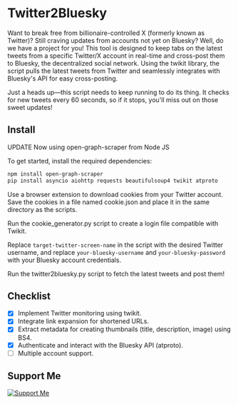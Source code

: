# Twitter2Bluesky

Want to break free from billionaire-controlled X (formerly known as Twitter)? Still craving updates from accounts not yet on Bluesky? Well, do we have a project for you! This tool is designed to keep tabs on the latest tweets from a specific Twitter/X account in real-time and cross-post them to Bluesky, the decentralized social network. Using the twikit library, the script pulls the latest tweets from Twitter and seamlessly integrates with Bluesky's API for easy cross-posting.

Just a heads up—this script needs to keep running to do its thing. It checks for new tweets every 60 seconds, so if it stops, you'll miss out on those sweet updates!

## Install

UPDATE
Now using open-graph-scraper from Node JS 

To get started, install the required dependencies:
```bash
npm install open-graph-scraper
pip install asyncio aiohttp requests beautifulsoup4 twikit atproto
```
Use a browser extension to download cookies from your Twitter account. Save the cookies in a file named cookie.json and place it in the same directory as the scripts.

Run the cookie_generator.py script to create a login file compatible with Twikit.

Replace `target-twitter-screen-name` in the script with the desired Twitter username, and replace `your-bluesky-username` and `your-bluesky-password` with your Bluesky account credentials.

Run the twitter2bluesky.py script to fetch the latest tweets and post them!

## Checklist
- [X] Implement Twitter monitoring using twikit.
- [X] Integrate link expansion for shortened URLs.
- [X] Extract metadata for creating thumbnails (title, description, image) using BS4.
- [X] Authenticate and interact with the Bluesky API (atproto).
- [ ] Multiple account support.

## Support Me
[![Support Me](https://external-content.duckduckgo.com/iu/?u=https%3A%2F%2Fimg.buymeacoffee.com%2Fapi%2F%3Furl%3DaHR0cHM6Ly9jZG4uYnV5bWVhY29mZmVlLmNvbS91cGxvYWRzL3Byb2plY3RfdXBkYXRlcy8yMDIxLzA1LzkxOGJjMGZmYWU5YTE4NjU1NTNkNTRiYzExZTY1YzRiLmdpZg%3D%3D%26height%3D600%26width%3D1200&f=1&nofb=1&ipt=5a6439673445b7c068bb3874ad7e660256a3f879c70e04a0d60d574e628f6869&ipo=images)](https://github.com/sponsors/drew5494?frequency=recurring)
